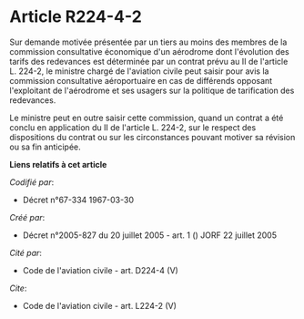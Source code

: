 # Article R224-4-2

Sur demande motivée présentée par un tiers au moins des membres de la commission consultative économique d'un aérodrome dont
l'évolution des tarifs des redevances est déterminée par un contrat prévu au II de l'article L. 224-2, le ministre chargé de
l'aviation civile peut saisir pour avis la commission consultative aéroportuaire en cas de différends opposant l'exploitant
de l'aérodrome et ses usagers sur la politique de tarification des redevances.

Le ministre peut en outre saisir cette commission, quand un contrat a été conclu en application du II de l'article L. 224-2,
sur le respect des dispositions du contrat ou sur les circonstances pouvant motiver sa révision ou sa fin anticipée.

**Liens relatifs à cet article**

_Codifié par_:

  - Décret n°67-334 1967-03-30

_Créé par_:

  - Décret n°2005-827 du 20 juillet 2005 - art. 1 () JORF 22 juillet 2005

_Cité par_:

  - Code de l'aviation civile - art. D224-4 (V)

_Cite_:

  - Code de l'aviation civile - art. L224-2 (V)
